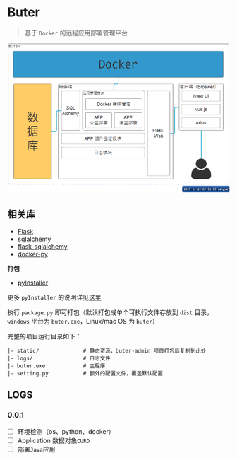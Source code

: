 # Buter
> 基于 `Docker`  的远程应用部署管理平台

![structure](docs/images/structure.png)

## 相关库

* [Flask](https://github.com/pallets/flask)
* [sqlalchemy](https://github.com/zzzeek/sqlalchemy)
* [flask-sqlalchemy](https://github.com/mitsuhiko/flask-sqlalchemy)
* [docker-py](https://github.com/docker/docker-py)

**打包**

* [pyInstaller](http://www.pyinstaller.org)

更多 `pyInstaller` 的说明详见[这里](https://pyinstaller.readthedocs.io/en/stable/usage.html)

执行 `package.py` 即可打包（默认打包成单个可执行文件存放到 `dist` 目录，`windows` 平台为 `buter.exe`，Linux/mac OS 为 `buter`）

完整的项目运行目录如下：

```text
|- static/              # 静态资源，buter-admin 项目打包后复制到此处
|- logs/                # 日志文件
|- buter.exe            # 主程序
|- setting.py           # 额外的配置文件，覆盖默认配置
```

## LOGS

### 0.0.1

- [ ] 环境检测（os、python、docker）
- [ ] Application 数据对象`CURD`
- [ ] 部署`Java`应用